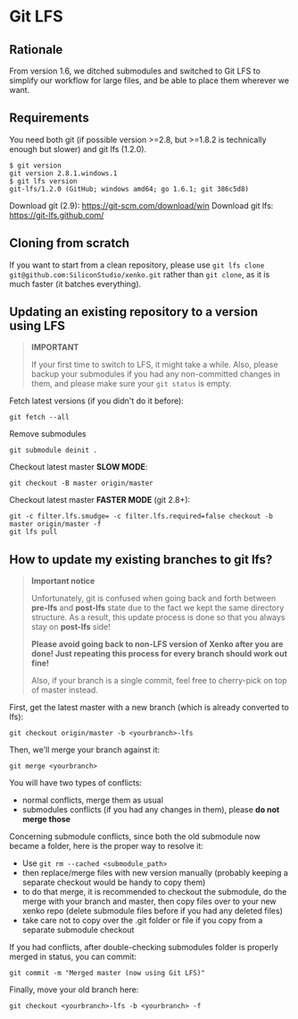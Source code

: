 # Git LFS

## Rationale

From version 1.6, we ditched submodules and switched to Git LFS to simplify our workflow for large files, and be able to place them wherever we want.

## Requirements

You need both git (if possible version >=2.8, but >=1.8.2 is technically enough but slower) and git lfs (1.2.0).
```
$ git version
git version 2.8.1.windows.1
$ git lfs version
git-lfs/1.2.0 (GitHub; windows amd64; go 1.6.1; git 386c5d8)
```

Download git (2.9): https://git-scm.com/download/win
Download git lfs: https://git-lfs.github.com/

## Cloning from scratch

If you want to start from a clean repository, please use `git lfs clone git@github.com:SiliconStudio/xenko.git` rather than `git clone`, as it is much faster (it batches everything).

## Updating an existing repository to a version using LFS

> **IMPORTANT**
>
> If your first time to switch to LFS, it might take a while.
> Also, please backup your submodules if you had any non-committed changes in them, and please make sure your `git status` is empty.

Fetch latest versions (if you didn't do it before):
```
git fetch --all
```

Remove submodules
```
git submodule deinit .
```

Checkout latest master **SLOW MODE**:
```
git checkout -B master origin/master
```

Checkout latest master **FASTER MODE** (git 2.8+):
```
git -c filter.lfs.smudge= -c filter.lfs.required=false checkout -b master origin/master -f
git lfs pull
```

## How to update my existing branches to git lfs?

> **Important notice** 
>
> Unfortunately, git is confused when going back and forth between **pre-lfs** and **post-lfs** state due to the fact we kept the same directory structure. As a result, this update process is done so that you always stay on **post-lfs** side!
> 
> **Please avoid going back to non-LFS version of Xenko after you are done! Just repeating this process for every branch should work out fine!**
>
> Also, if your branch is a single commit, feel free to cherry-pick on top of master instead.

First, get the latest master with a new branch (which is already converted to lfs):

```
git checkout origin/master -b <yourbranch>-lfs
```

Then, we'll merge your branch against it:
```
git merge <yourbranch>
```

You will have two types of conflicts:
* normal conflicts, merge them as usual
* submodules conflicts (if you had any changes in them), please **do not merge those**

Concerning submodule conflicts, since both the old submodule now became a folder, here is the proper way to resolve it:
* Use `git rm --cached <submodule_path>`
* then replace/merge files with new version manually (probably keeping a separate checkout would be handy to copy them)
* to do that merge, it is recommended to checkout the submodule, do the merge with your branch and master, then copy files over to your new xenko repo (delete submodule files before if you had any deleted files)
* take care not to copy over the .git folder or file if you copy from a separate submodule checkout

If you had conflicts, after double-checking submodules folder is properly merged in status, you can commit:

```
git commit -m "Merged master (now using Git LFS)"
```

Finally, move your old branch here:

```
git checkout <yourbranch>-lfs -b <yourbranch> -f
```
